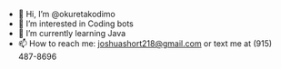 - 👋 Hi, I’m @okuretakodimo
- 👀 I’m interested in Coding bots
- 🌱 I’m currently learning Java
- 📫 How to reach me: joshuashort218@gmail.com or text me at (915) 487-8696
<!---
okuretakodimo/okuretakodimo is a ✨ special ✨ repository because its `README.md` (this file) appears on your GitHub profile.
You can click the Preview link to take a look at your changes.
--->
